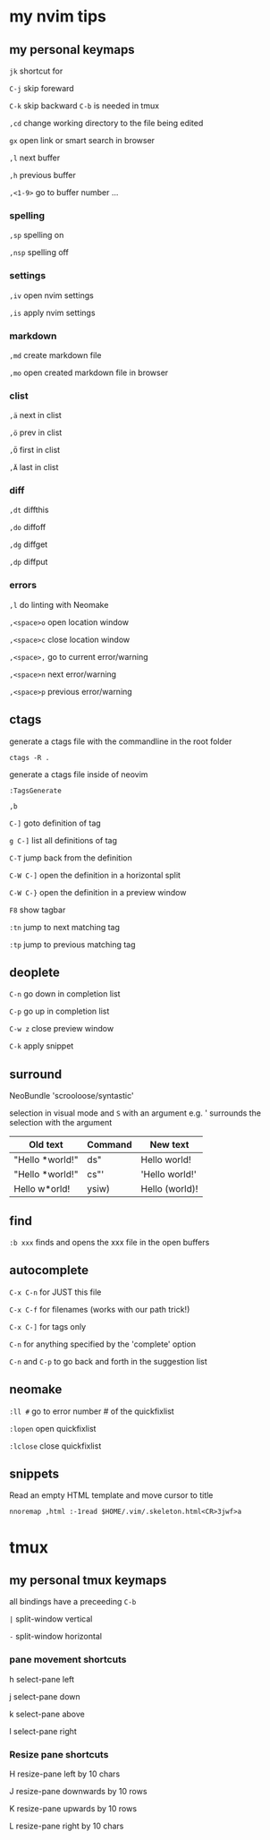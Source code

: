 # my nvim tips

## my personal keymaps

`jk` shortcut for <esc>

`C-j` skip foreward

`C-k` skip backward `C-b` is needed in tmux

`,cd` change working directory to the file being edited

`gx` open link or smart search in browser

`,l` next buffer

`,h` previous buffer

`,<1-9>` go to buffer number ...

### spelling

`,sp` spelling on

`,nsp` spelling off

### settings

`,iv` open nvim settings

`,is` apply nvim settings

### markdown

`,md` create markdown file

`,mo` open created markdown file in browser

### clist

`,ä` next in clist

`,ö` prev in clist

`,Ö` first in clist

`,Ä` last in clist

### diff

`,dt` diffthis

`,do` diffoff

`,dg` diffget

`,dp` diffput

### errors

`,l` do linting with Neomake

`,<space>o` open location window

`,<space>c` close location window

`,<space>,` go to current error/warning

`,<space>n` next error/warning

`,<space>p` previous error/warning

## ctags

generate a ctags file with the commandline in the root folder

	ctags -R .

generate a ctags file inside of neovim

	:TagsGenerate

	,b

`C-]` goto definition of tag

`g C-]` list all definitions of tag

`C-T` jump back from the definition

`C-W C-]` open the definition in a horizontal split

`C-W C-}` open the definition in a preview window

`F8` show tagbar

`:tn` jump to next matching tag

`:tp` jump to previous matching tag

## deoplete

`C-n` go down in completion list

`C-p` go up in completion list

`C-w z` close preview window

`C-k` apply snippet

## surround

NeoBundle 'scrooloose/syntastic'

selection in visual mode and `S` with an argument e.g. ' surrounds the selection with the argument

  Old text                 | Command     | New text
  ---					   | ---		 | ---
  "Hello \*world!"           | ds"         | Hello world!
  "Hello \*world!"           | cs"'        | 'Hello world!'
  Hello w\*orld!             | ysiw)       | Hello (world)!

## find

`:b xxx` finds and opens the xxx file in the open buffers

## autocomplete

`C-x C-n` for JUST this file

`C-x C-f` for filenames (works with our path trick!)

`C-x C-]` for tags only

`C-n` for anything specified by the 'complete' option

`C-n` and `C-p` to go back and forth in the suggestion list

## neomake

`:ll #` go to error number # of the quickfixlist

`:lopen` open quickfixlist

`:lclose` close quickfixlist

## snippets

Read an empty HTML template and move cursor to title

	nnoremap ,html :-1read $HOME/.vim/.skeleton.html<CR>3jwf>a

# tmux

## my personal tmux keymaps

all bindings have a preceeding `C-b`

`|` split-window vertical

`-` split-window horizontal

### pane movement shortcuts

h select-pane left

j select-pane down

k select-pane above

l select-pane right

### Resize pane shortcuts

H resize-pane left by 10 chars

J resize-pane downwards by 10 rows

K resize-pane upwards by 10 rows

L resize-pane right by 10 chars
